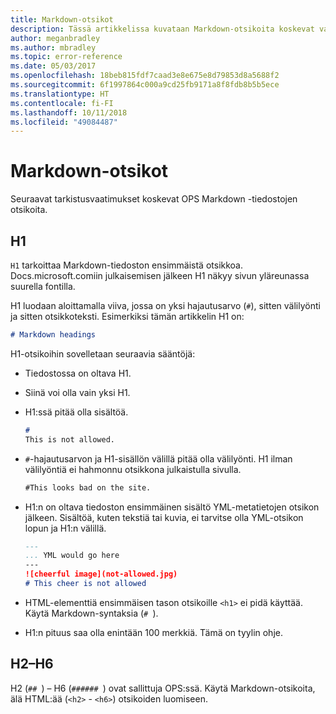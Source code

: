 ```yaml
---
title: Markdown-otsikot
description: Tässä artikkelissa kuvataan Markdown-otsikoita koskevat vaatimukset.
author: meganbradley
ms.author: mbradley
ms.topic: error-reference
ms.date: 05/03/2017
ms.openlocfilehash: 18beb815fdf7caad3e8e675e8d79853d8a5688f2
ms.sourcegitcommit: 6f1997864c000a9cd25fb9171a8f8fdb8b5b5ece
ms.translationtype: HT
ms.contentlocale: fi-FI
ms.lasthandoff: 10/11/2018
ms.locfileid: "49084487"
---
```

# <a name="markdown-headings"></a>Markdown-otsikot

Seuraavat tarkistusvaatimukset koskevat OPS Markdown -tiedostojen otsikoita.

## <a name="h1"></a>H1

`H1` tarkoittaa Markdown-tiedoston ensimmäistä otsikkoa. Docs.microsoft.comiin julkaisemisen jälkeen H1 näkyy sivun yläreunassa suurella fontilla.

H1 luodaan aloittamalla viiva, jossa on yksi hajautusarvo (`#`), sitten välilyönti ja sitten otsikkoteksti. Esimerkiksi tämän artikkelin H1 on:

```md
# Markdown headings
```

H1-otsikoihin sovelletaan seuraavia sääntöjä:

- Tiedostossa on oltava H1.
- Siinä voi olla vain yksi H1.
- H1:ssä pitää olla sisältöä.

  ```markdown
  # 
  This is not allowed.
  ```
- `#`-hajautusarvon ja H1-sisällön välillä pitää olla välilyönti. H1 ilman välilyöntiä ei hahmonnu otsikkona julkaistulla sivulla.

  ```markdown
  #This looks bad on the site.
  ```
- H1:n on oltava tiedoston ensimmäinen sisältö YML-metatietojen otsikon jälkeen. Sisältöä, kuten tekstiä tai kuvia, ei tarvitse olla YML-otsikon lopun ja H1:n välillä.

  ```markdown
  ---
  ... YML would go here
  ---
  ![cheerful image](not-allowed.jpg)
  # This cheer is not allowed
  ```
- HTML-elementtiä ensimmäisen tason otsikoille `<h1>` ei pidä käyttää. Käytä Markdown-syntaksia (`# `).
- H1:n pituus saa olla enintään 100 merkkiä. Tämä on tyylin ohje.

## <a name="h2---h6"></a>H2–H6

H2 (`## `) – H6 (`###### `) ovat sallittuja OPS:ssä. Käytä Markdown-otsikoita, älä HTML:ää (`<h2>` - `<h6>`) otsikoiden luomiseen.
